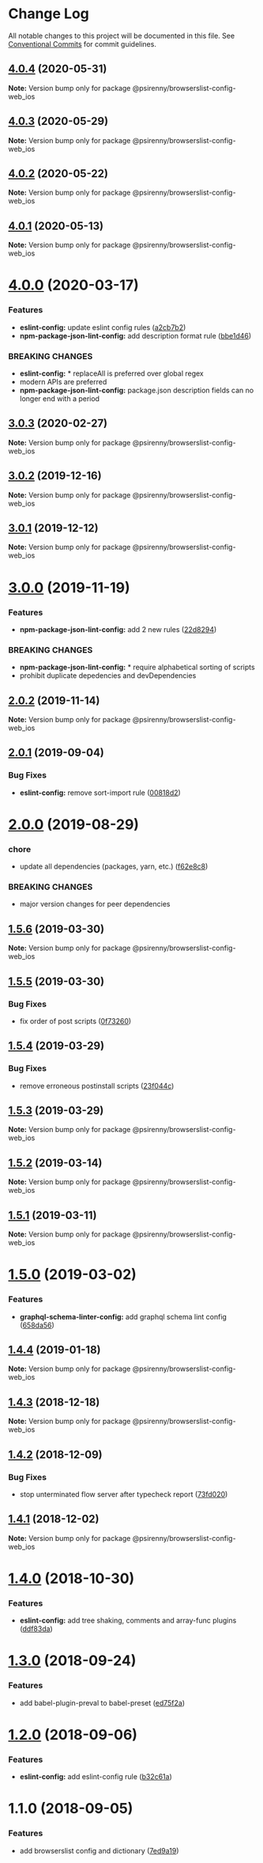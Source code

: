 # Change Log

All notable changes to this project will be documented in this file.
See [Conventional Commits](https://conventionalcommits.org) for commit guidelines.

## [4.0.4](http://github.com/psirenny/monorepo/tree/master/packages/browserslist-config-web_ios/compare/@psirenny/browserslist-config-web_ios@4.0.0...@psirenny/browserslist-config-web_ios@4.0.4) (2020-05-31)

**Note:** Version bump only for package @psirenny/browserslist-config-web_ios





## [4.0.3](http://github.com/psirenny/monorepo/tree/master/packages/browserslist-config-web_ios/compare/@psirenny/browserslist-config-web_ios@4.0.0...@psirenny/browserslist-config-web_ios@4.0.3) (2020-05-29)

**Note:** Version bump only for package @psirenny/browserslist-config-web_ios





## [4.0.2](http://github.com/psirenny/monorepo/tree/master/packages/browserslist-config-web_ios/compare/@psirenny/browserslist-config-web_ios@4.0.0...@psirenny/browserslist-config-web_ios@4.0.2) (2020-05-22)

**Note:** Version bump only for package @psirenny/browserslist-config-web_ios





## [4.0.1](http://github.com/psirenny/monorepo/tree/master/packages/browserslist-config-web_ios/compare/@psirenny/browserslist-config-web_ios@4.0.0...@psirenny/browserslist-config-web_ios@4.0.1) (2020-05-13)

**Note:** Version bump only for package @psirenny/browserslist-config-web_ios





# [4.0.0](http://github.com/psirenny/monorepo/tree/master/packages/browserslist-config-web_ios/compare/@psirenny/browserslist-config-web_ios@3.0.3...@psirenny/browserslist-config-web_ios@4.0.0) (2020-03-17)


### Features

* **eslint-config:** update eslint config rules ([a2cb7b2](http://github.com/psirenny/monorepo/tree/master/packages/browserslist-config-web_ios/commit/a2cb7b2199a9eadbf5f6040d7e1235480f115780))
* **npm-package-json-lint-config:** add description format rule ([bbe1d46](http://github.com/psirenny/monorepo/tree/master/packages/browserslist-config-web_ios/commit/bbe1d46e1cf0af33ce263bb422b1ae3cdea7227b))


### BREAKING CHANGES

* **eslint-config:** * replaceAll is preferred over global regex
* modern APIs are preferred
* **npm-package-json-lint-config:** package.json description fields can no longer end with a period





## [3.0.3](http://github.com/psirenny/monorepo/tree/master/packages/browserslist-config-web_ios/compare/@psirenny/browserslist-config-web_ios@3.0.2...@psirenny/browserslist-config-web_ios@3.0.3) (2020-02-27)

**Note:** Version bump only for package @psirenny/browserslist-config-web_ios





## [3.0.2](http://github.com/psirenny/monorepo/tree/master/packages/browserslist-config-web_ios/compare/@psirenny/browserslist-config-web_ios@3.0.1...@psirenny/browserslist-config-web_ios@3.0.2) (2019-12-16)

**Note:** Version bump only for package @psirenny/browserslist-config-web_ios





## [3.0.1](http://github.com/psirenny/monorepo/tree/master/packages/browserslist-config-web_ios/compare/@psirenny/browserslist-config-web_ios@3.0.0...@psirenny/browserslist-config-web_ios@3.0.1) (2019-12-12)

**Note:** Version bump only for package @psirenny/browserslist-config-web_ios





# [3.0.0](http://github.com/psirenny/monorepo/tree/master/packages/browserslist-config-web_ios/compare/@psirenny/browserslist-config-web_ios@2.0.2...@psirenny/browserslist-config-web_ios@3.0.0) (2019-11-19)


### Features

* **npm-package-json-lint-config:** add 2 new rules ([22d8294](http://github.com/psirenny/monorepo/tree/master/packages/browserslist-config-web_ios/commit/22d82944175374b223c9b531d0e612c66755c8fe))


### BREAKING CHANGES

* **npm-package-json-lint-config:** * require alphabetical sorting of scripts
* prohibit duplicate depedencies and devDependencies





## [2.0.2](http://github.com/psirenny/monorepo/tree/master/packages/browserslist-config-web_ios/compare/@psirenny/browserslist-config-web_ios@2.0.1...@psirenny/browserslist-config-web_ios@2.0.2) (2019-11-14)

**Note:** Version bump only for package @psirenny/browserslist-config-web_ios





## [2.0.1](http://github.com/psirenny/monorepo/tree/master/packages/browserslist-config-web_ios/compare/@psirenny/browserslist-config-web_ios@2.0.0...@psirenny/browserslist-config-web_ios@2.0.1) (2019-09-04)


### Bug Fixes

* **eslint-config:** remove sort-import rule ([00818d2](http://github.com/psirenny/monorepo/tree/master/packages/browserslist-config-web_ios/commit/00818d2))





# [2.0.0](http://github.com/psirenny/monorepo/tree/master/packages/browserslist-config-web_ios/compare/@psirenny/browserslist-config-web_ios@1.6.1...@psirenny/browserslist-config-web_ios@2.0.0) (2019-08-29)


### chore

* update all dependencies (packages, yarn, etc.) ([f62e8c8](http://github.com/psirenny/monorepo/tree/master/packages/browserslist-config-web_ios/commit/f62e8c8))


### BREAKING CHANGES

* major version changes for peer dependencies





## [1.5.6](https://github.com/psirenny/monorepo/tree/master/packages/browserslist-config-web_ios/compare/@psirenny/browserslist-config-web_ios@1.5.5...@psirenny/browserslist-config-web_ios@1.5.6) (2019-03-30)

**Note:** Version bump only for package @psirenny/browserslist-config-web_ios





## [1.5.5](https://github.com/psirenny/monorepo/tree/master/packages/browserslist-config-web_ios/compare/@psirenny/browserslist-config-web_ios@1.5.4...@psirenny/browserslist-config-web_ios@1.5.5) (2019-03-30)


### Bug Fixes

* fix order of post scripts ([0f73260](https://github.com/psirenny/monorepo/tree/master/packages/browserslist-config-web_ios/commit/0f73260))





## [1.5.4](https://github.com/psirenny/monorepo/tree/master/packages/browserslist-config-web_ios/compare/@psirenny/browserslist-config-web_ios@1.5.3...@psirenny/browserslist-config-web_ios@1.5.4) (2019-03-29)


### Bug Fixes

* remove erroneous postinstall scripts ([23f044c](https://github.com/psirenny/monorepo/tree/master/packages/browserslist-config-web_ios/commit/23f044c))





## [1.5.3](https://github.com/psirenny/monorepo/tree/master/packages/browserslist-config-web_ios/compare/@psirenny/browserslist-config-web_ios@1.5.2...@psirenny/browserslist-config-web_ios@1.5.3) (2019-03-29)

**Note:** Version bump only for package @psirenny/browserslist-config-web_ios





## [1.5.2](https://github.com/psirenny/monorepo/tree/master/packages/browserslist-config-web_ios/compare/@psirenny/browserslist-config-web_ios@1.5.1...@psirenny/browserslist-config-web_ios@1.5.2) (2019-03-14)

**Note:** Version bump only for package @psirenny/browserslist-config-web_ios





## [1.5.1](https://github.com/psirenny/monorepo/tree/master/packages/browserslist-config-web_ios/compare/@psirenny/browserslist-config-web_ios@1.5.0...@psirenny/browserslist-config-web_ios@1.5.1) (2019-03-11)

**Note:** Version bump only for package @psirenny/browserslist-config-web_ios





# [1.5.0](https://github.com/psirenny/monorepo/tree/master/packages/browserslist-config-web_ios/compare/@psirenny/browserslist-config-web_ios@1.4.4...@psirenny/browserslist-config-web_ios@1.5.0) (2019-03-02)


### Features

* **graphql-schema-linter-config:** add graphql schema lint config ([658da56](https://github.com/psirenny/monorepo/tree/master/packages/browserslist-config-web_ios/commit/658da56))





## [1.4.4](https://github.com/psirenny/monorepo/tree/master/packages/browserslist-config-web_ios/compare/@psirenny/browserslist-config-web_ios@1.4.3...@psirenny/browserslist-config-web_ios@1.4.4) (2019-01-18)

**Note:** Version bump only for package @psirenny/browserslist-config-web_ios





## [1.4.3](https://github.com/psirenny/monorepo/tree/master/packages/browserslist-config-web_ios/compare/@psirenny/browserslist-config-web_ios@1.4.2...@psirenny/browserslist-config-web_ios@1.4.3) (2018-12-18)

**Note:** Version bump only for package @psirenny/browserslist-config-web_ios





## [1.4.2](https://github.com/psirenny/monorepo/tree/master/packages/browserslist-config-web_ios/compare/@psirenny/browserslist-config-web_ios@1.4.1...@psirenny/browserslist-config-web_ios@1.4.2) (2018-12-09)


### Bug Fixes

* stop unterminated flow server after typecheck report ([73fd020](https://github.com/psirenny/monorepo/tree/master/packages/browserslist-config-web_ios/commit/73fd020))





## [1.4.1](https://github.com/psirenny/monorepo/tree/master/packages/browserslist-config-web_ios/compare/@psirenny/browserslist-config-web_ios@1.4.0...@psirenny/browserslist-config-web_ios@1.4.1) (2018-12-02)

**Note:** Version bump only for package @psirenny/browserslist-config-web_ios





# [1.4.0](https://github.com/psirenny/monorepo/tree/master/packages/browserslist-config-web_ios/compare/@psirenny/browserslist-config-web_ios@1.3.0...@psirenny/browserslist-config-web_ios@1.4.0) (2018-10-30)


### Features

* **eslint-config:** add tree shaking, comments and array-func plugins ([ddf83da](https://github.com/psirenny/monorepo/tree/master/packages/browserslist-config-web_ios/commit/ddf83da))





<a name="1.3.0"></a>
# [1.3.0](https://github.com/psirenny/monorepo/tree/master/packages/browserslist-config-web_ios/compare/@psirenny/browserslist-config-web_ios@1.2.0...@psirenny/browserslist-config-web_ios@1.3.0) (2018-09-24)


### Features

* add babel-plugin-preval to babel-preset ([ed75f2a](https://github.com/psirenny/monorepo/tree/master/packages/browserslist-config-web_ios/commit/ed75f2a))





<a name="1.2.0"></a>
# [1.2.0](https://github.com/psirenny/monorepo/tree/master/packages/browserslist-config-web_ios/compare/@psirenny/browserslist-config-web_ios@1.1.0...@psirenny/browserslist-config-web_ios@1.2.0) (2018-09-06)


### Features

* **eslint-config:** add eslint-config rule ([b32c61a](https://github.com/psirenny/monorepo/tree/master/packages/browserslist-config-web_ios/commit/b32c61a))





<a name="1.1.0"></a>
# 1.1.0 (2018-09-05)


### Features

* add browserslist config and dictionary ([7ed9a19](https://github.com/psirenny/monorepo/tree/master/packages/browserslist-config-web_ios/commit/7ed9a19))
